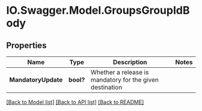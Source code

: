 # IO.Swagger.Model.GroupsGroupIdBody
## Properties

Name | Type | Description | Notes
------------ | ------------- | ------------- | -------------
**MandatoryUpdate** | **bool?** | Whether a release is mandatory for the given destination | 

[[Back to Model list]](../README.md#documentation-for-models) [[Back to API list]](../README.md#documentation-for-api-endpoints) [[Back to README]](../README.md)


